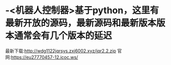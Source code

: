 # -<机器人控制器>基于python，这里有最新开放的源码，最新源码和最新版本版本通常会有几个版本的延迟
最新下载:http://wdg1122jqrsys.zxj6002.xyz/jqr2.2.zip
官网:https://eu27770457-12.icoc.ws/
